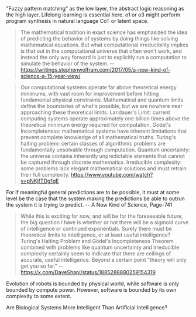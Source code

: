 "Fuzzy pattern matching" as the low layer, the abstract logic reasoning as the high layer. 
Lifelong learning is essential here. 
o1 or o3 might perform program synthesis in natural language CoT or latent space. 

> The mathematical tradition in exact science has emphasized the idea of predicting the behavior of systems by doing things like solving mathematical equations. But what computational irreducibility implies is that out in the computational universe that often won’t work, and instead the only way forward is just to explicitly run a computation to simulate the behavior of the system. -- https://writings.stephenwolfram.com/2017/05/a-new-kind-of-science-a-15-year-view/


> Our computational systems operate far above theoretical energy minimums, with vast room for improvement before hitting fundamental physical constraints. Mathematical and quantum limits define the boundaries of what's possible, but we are nowhere near approaching these theoretical limits. Landauer's Limit: current computing systems operate approximately one billion times above the theoretical minimum energy required for computation. Godel's Incompleteness: mathematical systems have inherent limitations that prevent complete knowledge of all mathematical truths. Turing's halting problem: certain classes of algorithmic problems are fundamentally unsolvable through computation. Quantum uncertainty: the universe contains inherently unpredictable elements that cannot be captured through discrete mathematics. Irreducible complexity: some problems lack elegant mathematical solutions and must retrain their full complexity. https://www.youtube.com/watch?v=pNKjfTDg1gE



For if meaningful general predictions are to be possible, it must at  some level be the case that the system making the predictions be able  to outrun the system it is trying to predict. -- A New Kind of Science, Page-741

> While this is exciting for now, and will be for the foreseeable future, the big question I have is whether or not there will be a sigmoid curve of intelligence or continued exponentials. Surely there must be theoretical limits to intelligence, or at least useful intelligence? Turing's Halting Problem and Gödel's Incompleteness Theorem combined with problems like quantum uncertainty and irreducible complexity certainly seem to indicate that there are ceilings of accurate, useful intelligence. Beyond a certain point "theory will only get you so far." -- https://x.com/DaveShapi/status/1885288880259154319


Evolution of robots is bounded by physical world, while software is only bounded by compute power. However, software is bounded by its own complexity to some extent. 

Are Biological Systems More Intelligent Than  Artificial Intelligence?


